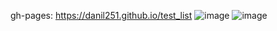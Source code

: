 gh-pages: https://danil251.github.io/test_list
![image](https://github.com/danil251/test_list/assets/57407895/b07ad8c6-5967-4412-a1c8-740482d1568f)
![image](https://github.com/danil251/test_list/assets/57407895/246dc2cd-530f-4bb6-8621-d6aad2ca0d9f)
